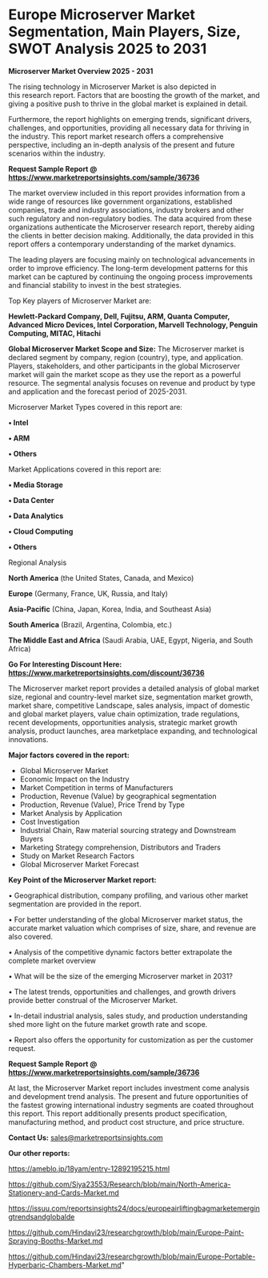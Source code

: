 # Europe Microserver Market Segmentation, Main Players, Size, SWOT Analysis 2025 to 2031

<Strong> Microserver Market Overview 2025 - 2031</strong>

The rising technology in Microserver Market is also depicted in this research report. Factors that are boosting the growth of the market, and giving a positive push to thrive in the global market is explained in detail.

Furthermore, the report highlights on emerging trends, significant drivers, challenges, and opportunities, providing all necessary data for thriving in the industry. This report market research offers a comprehensive perspective, including an in-depth analysis of the present and future scenarios within the industry.

<strong>Request Sample Report @ <a href=https://www.marketreportsinsights.com/sample/36736>https://www.marketreportsinsights.com/sample/36736</a></strong>

The market overview included in this report provides information from a wide range of resources like government organizations, established companies, trade and industry associations, industry brokers and other such regulatory and non-regulatory bodies. The data acquired from these organizations authenticate the Microserver research report, thereby aiding the clients in better decision making. Additionally, the data provided in this report offers a contemporary understanding of the market dynamics.

The leading players are focusing mainly on technological advancements in order to improve efficiency. The long-term development patterns for this market can be captured by continuing the ongoing process improvements and financial stability to invest in the best strategies.

Top Key players of Microserver Market are:

<strong>Hewlett-Packard Company, Dell, Fujitsu, ARM, Quanta Computer, Advanced Micro Devices, Intel Corporation, Marvell Technology, Penguin Computing, MITAC, Hitachi</strong>

<strong><b>Global Microserver Market Scope and Size:</b></strong>
The Microserver market is declared segment by company, region (country), type, and application. Players, stakeholders, and other participants in the global Microserver market will gain the market scope as they use the report as a powerful resource. The segmental analysis focuses on revenue and product by type and application and the forecast period of 2025-2031.

Microserver Market Types covered in this report are:

<strong>•  Intel

•  ARM

•  Others</strong>

Market Applications covered in this report are:

<strong>•  Media Storage

•  Data Center

•  Data Analytics

•  Cloud Computing

•  Others</strong> 

Regional Analysis

<strong>North America</strong> (the United States, Canada, and Mexico)

<strong>Europe</strong> (Germany, France, UK, Russia, and Italy)

<strong>Asia-Pacific</strong> (China, Japan, Korea, India, and Southeast Asia)

<strong>South America</strong> (Brazil, Argentina, Colombia, etc.)

<strong>The Middle East and Africa</strong> (Saudi Arabia, UAE, Egypt, Nigeria, and South Africa)

<strong>Go For Interesting Discount Here: <a href=https://www.marketreportsinsights.com/discount/36736>https://www.marketreportsinsights.com/discount/36736</a></strong>

The Microserver market report provides a detailed analysis of global market size, regional and country-level market size, segmentation market growth, market share, competitive Landscape, sales analysis, impact of domestic and global market players, value chain optimization, trade regulations, recent developments, opportunities analysis, strategic market growth analysis, product launches, area marketplace expanding, and technological innovations.

<strong><b>Major factors covered in the report:</b></strong>
<ul>
  <li>Global Microserver Market </li>
  <li>Economic Impact on the Industry</li>
  <li>Market Competition in terms of Manufacturers</li>
  <li>Production, Revenue (Value) by geographical segmentation</li>
  <li>Production, Revenue (Value), Price Trend by Type</li>
  <li>Market Analysis by Application</li>
  <li>Cost Investigation</li>
  <li>Industrial Chain, Raw material sourcing strategy and Downstream Buyers</li>
  <li>Marketing Strategy comprehension, Distributors and Traders</li>
  <li>Study on Market Research Factors</li>
  <li>Global Microserver Market Forecast</li>
</ul>

<strong><b>Key Point of the Microserver Market report:</b></strong>

• Geographical distribution, company profiling, and various other market segmentation are provided in the report.

• For better understanding of the global Microserver market status, the accurate market valuation which comprises of size, share, and revenue are also covered.

• Analysis of the competitive dynamic factors better extrapolate the complete market overview

• What will be the size of the emerging Microserver market in 2031?

• The latest trends, opportunities and challenges, and growth drivers provide better construal of the Microserver Market.

• In-detail industrial analysis, sales study, and production understanding shed more light on the future market growth rate and scope.

• Report also offers the opportunity for customization as per the customer request.

<strong>Request Sample Report @ <a href=https://www.marketreportsinsights.com/sample/36736>https://www.marketreportsinsights.com/sample/36736</a></strong>

At last, the Microserver Market report includes investment come analysis and development trend analysis. The present and future opportunities of the fastest growing international industry segments are coated throughout this report. This report additionally presents product specification, manufacturing method, and product cost structure, and price structure.

<strong>Contact Us:</strong>
sales@marketreportsinsights.com

<strong>Our other reports:</strong>

<a href=https://ameblo.jp/18yam/entry-12892195215.html>https://ameblo.jp/18yam/entry-12892195215.html</a>

<a href=https://github.com/Siya23553/Research/blob/main/North-America-Stationery-and-Cards-Market.md>https://github.com/Siya23553/Research/blob/main/North-America-Stationery-and-Cards-Market.md</a>

<a href=https://issuu.com/reportsinsights24/docs/europeairliftingbagmarketemergingtrendsandglobalde>https://issuu.com/reportsinsights24/docs/europeairliftingbagmarketemergingtrendsandglobalde</a>

<a href=https://github.com/Hindavi23/researchgrowth/blob/main/Europe-Paint-Spraying-Booths-Market.md>https://github.com/Hindavi23/researchgrowth/blob/main/Europe-Paint-Spraying-Booths-Market.md</a>

<a href=https://github.com/Hindavi23/researchgrowth/blob/main/Europe-Portable-Hyperbaric-Chambers-Market.md>https://github.com/Hindavi23/researchgrowth/blob/main/Europe-Portable-Hyperbaric-Chambers-Market.md</a>"
